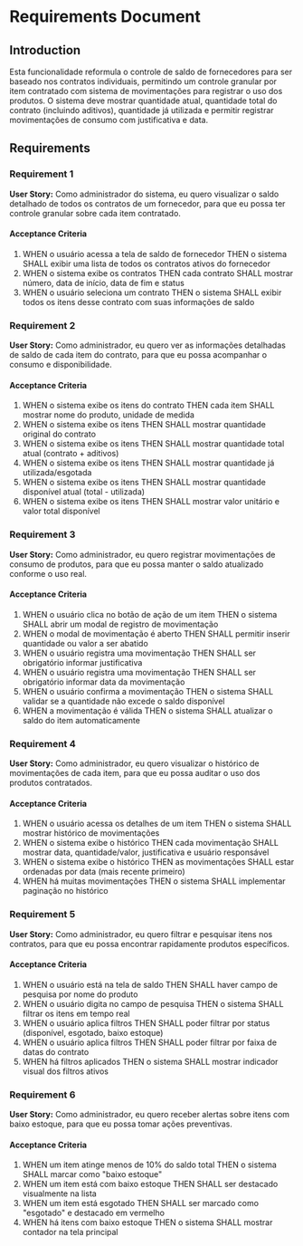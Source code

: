 # Requirements Document

## Introduction

Esta funcionalidade reformula o controle de saldo de fornecedores para ser baseado nos contratos individuais, permitindo um controle granular por item contratado com sistema de movimentações para registrar o uso dos produtos. O sistema deve mostrar quantidade atual, quantidade total do contrato (incluindo aditivos), quantidade já utilizada e permitir registrar movimentações de consumo com justificativa e data.

## Requirements

### Requirement 1

**User Story:** Como administrador do sistema, eu quero visualizar o saldo detalhado de todos os contratos de um fornecedor, para que eu possa ter controle granular sobre cada item contratado.

#### Acceptance Criteria

1. WHEN o usuário acessa a tela de saldo de fornecedor THEN o sistema SHALL exibir uma lista de todos os contratos ativos do fornecedor
2. WHEN o sistema exibe os contratos THEN cada contrato SHALL mostrar número, data de início, data de fim e status
3. WHEN o usuário seleciona um contrato THEN o sistema SHALL exibir todos os itens desse contrato com suas informações de saldo

### Requirement 2

**User Story:** Como administrador, eu quero ver as informações detalhadas de saldo de cada item do contrato, para que eu possa acompanhar o consumo e disponibilidade.

#### Acceptance Criteria

1. WHEN o sistema exibe os itens do contrato THEN cada item SHALL mostrar nome do produto, unidade de medida
2. WHEN o sistema exibe os itens THEN SHALL mostrar quantidade original do contrato
3. WHEN o sistema exibe os itens THEN SHALL mostrar quantidade total atual (contrato + aditivos)
4. WHEN o sistema exibe os itens THEN SHALL mostrar quantidade já utilizada/esgotada
5. WHEN o sistema exibe os itens THEN SHALL mostrar quantidade disponível atual (total - utilizada)
6. WHEN o sistema exibe os itens THEN SHALL mostrar valor unitário e valor total disponível

### Requirement 3

**User Story:** Como administrador, eu quero registrar movimentações de consumo de produtos, para que eu possa manter o saldo atualizado conforme o uso real.

#### Acceptance Criteria

1. WHEN o usuário clica no botão de ação de um item THEN o sistema SHALL abrir um modal de registro de movimentação
2. WHEN o modal de movimentação é aberto THEN SHALL permitir inserir quantidade ou valor a ser abatido
3. WHEN o usuário registra uma movimentação THEN SHALL ser obrigatório informar justificativa
4. WHEN o usuário registra uma movimentação THEN SHALL ser obrigatório informar data da movimentação
5. WHEN o usuário confirma a movimentação THEN o sistema SHALL validar se a quantidade não excede o saldo disponível
6. WHEN a movimentação é válida THEN o sistema SHALL atualizar o saldo do item automaticamente

### Requirement 4

**User Story:** Como administrador, eu quero visualizar o histórico de movimentações de cada item, para que eu possa auditar o uso dos produtos contratados.

#### Acceptance Criteria

1. WHEN o usuário acessa os detalhes de um item THEN o sistema SHALL mostrar histórico de movimentações
2. WHEN o sistema exibe o histórico THEN cada movimentação SHALL mostrar data, quantidade/valor, justificativa e usuário responsável
3. WHEN o sistema exibe o histórico THEN as movimentações SHALL estar ordenadas por data (mais recente primeiro)
4. WHEN há muitas movimentações THEN o sistema SHALL implementar paginação no histórico

### Requirement 5

**User Story:** Como administrador, eu quero filtrar e pesquisar itens nos contratos, para que eu possa encontrar rapidamente produtos específicos.

#### Acceptance Criteria

1. WHEN o usuário está na tela de saldo THEN SHALL haver campo de pesquisa por nome do produto
2. WHEN o usuário digita no campo de pesquisa THEN o sistema SHALL filtrar os itens em tempo real
3. WHEN o usuário aplica filtros THEN SHALL poder filtrar por status (disponível, esgotado, baixo estoque)
4. WHEN o usuário aplica filtros THEN SHALL poder filtrar por faixa de datas do contrato
5. WHEN há filtros aplicados THEN o sistema SHALL mostrar indicador visual dos filtros ativos

### Requirement 6

**User Story:** Como administrador, eu quero receber alertas sobre itens com baixo estoque, para que eu possa tomar ações preventivas.

#### Acceptance Criteria

1. WHEN um item atinge menos de 10% do saldo total THEN o sistema SHALL marcar como "baixo estoque"
2. WHEN um item está com baixo estoque THEN SHALL ser destacado visualmente na lista
3. WHEN um item está esgotado THEN SHALL ser marcado como "esgotado" e destacado em vermelho
4. WHEN há itens com baixo estoque THEN o sistema SHALL mostrar contador na tela principal